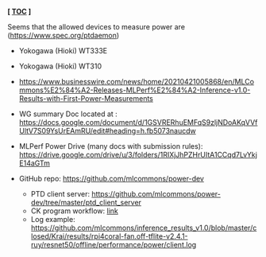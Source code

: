 **[ [TOC](../README.md) ]**

Seems that the allowed devices to measure power are (https://www.spec.org/ptdaemon)
* Yokogawa (Hioki) WT333E
* Yokogawa (Hioki) WT310

* https://www.businesswire.com/news/home/20210421005868/en/MLCommons%E2%84%A2-Releases-MLPerf%E2%84%A2-Inference-v1.0-Results-with-First-Power-Measurements

* WG summary Doc located at : https://docs.google.com/document/d/1GSVRERhuEMFqS9zljNDoAKqVVfUltV7S09YsUrEAmRU/edit#heading=h.fb5073naucdw
* MLPerf Power Drive (many docs with submission rules): https://drive.google.com/drive/u/3/folders/1RIXjJhPZHrUItA1CCqd7LvYkjE14aGTm

* GitHub repo: https://github.com/mlcommons/power-dev
  * PTD client server: https://github.com/mlcommons/power-dev/tree/master/ptd_client_server
  * CK program workflow: [link](https://github.com/ctuning/ck-ml/tree/main/program/mlperf-power-client)
  * Log example: https://github.com/mlcommons/inference_results_v1.0/blob/master/closed/Krai/results/rpi4coral-fan.off-tflite-v2.4.1-ruy/resnet50/offline/performance/power/client.log

